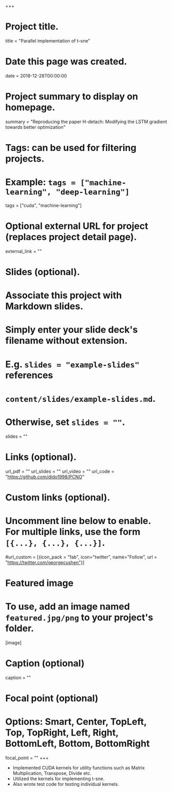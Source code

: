 +++
# Project title.
title = "Parallel implementation of t-sne"

# Date this page was created.
date = 2018-12-28T00:00:00

# Project summary to display on homepage.
summary = "Reproducing the paper H-detach: Modifying the LSTM gradient towards better optimization"

# Tags: can be used for filtering projects.
# Example: `tags = ["machine-learning", "deep-learning"]`
tags = ["cuda", "machine-learning"]

# Optional external URL for project (replaces project detail page).
external_link = ""

# Slides (optional).
#   Associate this project with Markdown slides.
#   Simply enter your slide deck's filename without extension.
#   E.g. `slides = "example-slides"` references 
#   `content/slides/example-slides.md`.
#   Otherwise, set `slides = ""`.
slides = ""

# Links (optional).
url_pdf = ""
url_slides = ""
url_video = ""
url_code = "https://github.com/dido1998/PCNO"

# Custom links (optional).
#   Uncomment line below to enable. For multiple links, use the form `[{...}, {...}, {...}]`.
#url_custom = [{icon_pack = "fab", icon="twitter", name="Follow", url = "https://twitter.com/georgecushen"}]

# Featured image
# To use, add an image named `featured.jpg/png` to your project's folder. 
[image]
  # Caption (optional)
  caption = ""
  
  # Focal point (optional)
  # Options: Smart, Center, TopLeft, Top, TopRight, Left, Right, BottomLeft, Bottom, BottomRight
  focal_point = ""
+++

<ul>
<li> Implemented CUDA kernels for utility functions such as Matrix Multiplication, Transpose, Divide etc.</li>
<li> Utilized the kernels for implementing t-sne.</li>
<li> Also wrote test code for testing individual kernels.</li> 

</ul>
